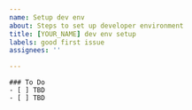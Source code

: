 ```yaml
---
name: Setup dev env
about: Steps to set up developer environment
title: [YOUR_NAME] dev env setup
labels: good first issue
assignees: ''

---
```


```[tasklist]
### To Do
- [ ] TBD
- [ ] TBD
```

